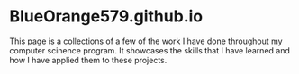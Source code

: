 # BlueOrange579.github.io
This page is a collections of a few of the work I have done throughout my computer scinence program. It showcases the skills that I have learned and how I have applied them to these projects. 
